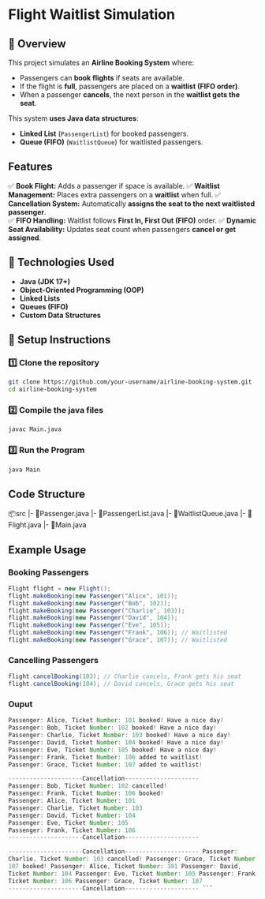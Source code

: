 # Flight Waitlist Simulation

## 📌 Overview

This project simulates an **Airline Booking System** where:
- Passengers can **book flights** if seats are available.
- If the flight is **full**, passengers are placed on a **waitlist (FIFO order)**.
- When a passenger **cancels**, the next person in the **waitlist gets the seat**.

This system **uses Java data structures**:
- **Linked List** (`PassengerList`) for booked passengers.
- **Queue (FIFO)** (`WaitlistQueue`) for waitlisted passengers.

## Features

✅ **Book Flight:** Adds a passenger if space is available. 
✅ **Waitlist Management:** Places extra passengers on a **waitlist** when full.
✅ **Cancellation System:** Automatically **assigns the seat to the next waitlisted passenger**.  
✅ **FIFO Handling:** Waitlist follows **First In, First Out (FIFO)** order.
✅ **Dynamic Seat Availability:** Updates seat count when passengers **cancel or get assigned**.

## 📌 Technologies Used

- **Java (JDK 17+)**
- **Object-Oriented Programming (OOP)**
- **Linked Lists**
- **Queues (FIFO)**
- **Custom Data Structures**

## 📌 Setup Instructions

### 1️⃣ Clone the repository

```bash
git clone https://github.com/your-username/airline-booking-system.git
cd airline-booking-system
```

### 2️⃣ Compile the java files

```cmd
javac Main.java
```

### 3️⃣ Run the Program

```cmd
java Main
```

## Code Structure

📦src
|- 📜Passenger.java
|- 📜PassengerList.java
|- 📜WaitlistQueue.java
|- 📜Flight.java
|- 📜Main.java

## Example Usage

### Booking Passengers

```java
Flight flight = new Flight();
flight.makeBooking(new Passenger("Alice", 101));
flight.makeBooking(new Passenger("Bob", 102));
flight.makeBooking(new Passenger("Charlie", 103));
flight.makeBooking(new Passenger("David", 104));
flight.makeBooking(new Passenger("Eve", 105));
flight.makeBooking(new Passenger("Frank", 106)); // Waitlisted
flight.makeBooking(new Passenger("Grace", 107)); // Waitlisted
```

### Cancelling Passengers

```java
flight.cancelBooking(103); // Charlie cancels, Frank gets his seat
flight.cancelBooking(104); // David cancels, Grace gets his seat
```

### Ouput

```java
Passenger: Alice, Ticket Number: 101 booked! Have a nice day!
Passenger: Bob, Ticket Number: 102 booked! Have a nice day!
Passenger: Charlie, Ticket Number: 103 booked! Have a nice day!
Passenger: David, Ticket Number: 104 booked! Have a nice day!
Passenger: Eve, Ticket Number: 105 booked! Have a nice day!
Passenger: Frank, Ticket Number: 106 added to waitlist!
Passenger: Grace, Ticket Number: 107 added to waitlist!

---------------------Cancellation---------------------
Passenger: Bob, Ticket Number: 102 cancelled!
Passenger: Frank, Ticket Number: 106 booked!
Passenger: Alice, Ticket Number: 101
Passenger: Charlie, Ticket Number: 103
Passenger: David, Ticket Number: 104
Passenger: Eve, Ticket Number: 105
Passenger: Frank, Ticket Number: 106
---------------------Cancellation---------------------

---------------------Cancellation--------------------- Passenger: 
Charlie, Ticket Number: 103 cancelled! Passenger: Grace, Ticket Number: 
107 booked! Passenger: Alice, Ticket Number: 101 Passenger: David, 
Ticket Number: 104 Passenger: Eve, Ticket Number: 105 Passenger: Frank, 
Ticket Number: 106 Passenger: Grace, Ticket Number: 107 
---------------------Cancellation--------------------- ```
